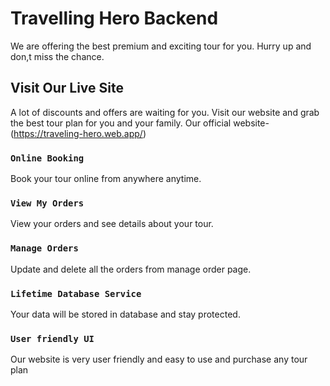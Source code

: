 # Travelling Hero Backend

We are offering the best premium and exciting tour for you. Hurry up and don,t miss the chance.

## Visit Our Live Site

A lot of discounts and offers are waiting for you. Visit our website and grab the best tour plan for you and your family.
Our official website-(https://traveling-hero.web.app/)

### `Online Booking`

Book your tour online from anywhere anytime.

### `View My Orders`

View your orders and see details about your tour.

### `Manage Orders`

Update and delete all the orders from manage order page.

### `Lifetime Database Service`

Your data will be stored in database and stay protected.

### `User friendly UI`

Our website is very user friendly and easy to use and purchase any tour plan
